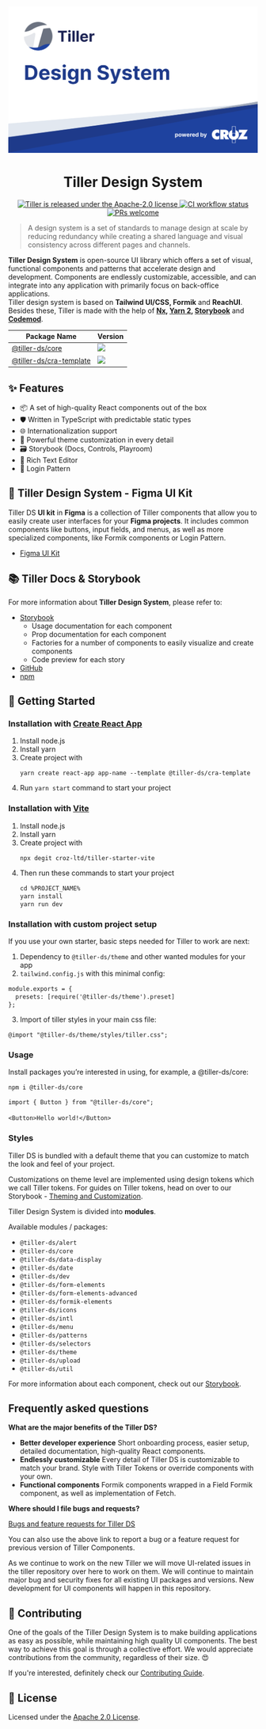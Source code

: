 ![Tiller cover image](https://raw.githubusercontent.com/croz-ltd/tiller/master/img/tiller_cover.png)

## <h1 align="center">Tiller Design System</h1>

<p align="center">
<a href="https://github.com/croz-ltd/tiller/blob/master/LICENSE">
    <img src="https://img.shields.io/badge/license-Apache--2.0-blue.svg" alt="Tiller is released under the Apache-2.0 license" />
  </a>
  <a href="https://github.com/croz-ltd/tiller/actions/workflows/build.yml">
    <img src="https://github.com/croz-ltd/tiller/actions/workflows/build.yml/badge.svg" alt="CI workflow status" />
  </a>
  <a href="https://github.com/croz-ltd/tiller/blob/master/CONTRIBUTING.md">
    <img src="https://img.shields.io/badge/PRs-welcome-brightgreen.svg" alt="PRs welcome" />
  </a>
</p>

> A design system is a set of standards to manage design at scale by reducing redundancy while creating a shared language and visual consistency across different pages and channels.

**Tiller Design System** is open-source UI library which offers a set of visual, functional components and patterns that accelerate design and development. Components are endlessly customizable, accessible, and can integrate into any application with primarily focus on back-office applications. <br>
Tiller design system is based on **Tailwind UI/CSS, Formik** and **ReachUI**. Besides these, Tiller is made with the help of **[Nx](https://nx.dev/), [Yarn 2](https://yarnpkg.com/), [Storybook](https://storybook.js.org/)** and **[Codemod](https://github.com/facebookarchive/codemod)**.

| Package Name                                                                     | Version                                                          |
|----------------------------------------------------------------------------------|------------------------------------------------------------------|
| [@tiller-ds/core](https://www.npmjs.com/package/@tiller-ds/core)                 | ![](https://img.shields.io/npm/v/@tiller-ds/core/latest)         |
| [@tiller-ds/cra-template](https://www.npmjs.com/package/@tiller-ds/cra-template) | ![](https://img.shields.io/npm/v/@tiller-ds/cra-template/latest) |

## ✨ Features

- 📦 A set of high-quality React components out of the box
- 🛡 Written in TypeScript with predictable static types
- 🌐 Internationalization support
- 🎨 Powerful theme customization in every detail
- 🗃️ Storybook (Docs, Controls, Playroom)
- 📌 Rich Text Editor
- 📌 Login Pattern

## 🎨 Tiller Design System - Figma UI Kit

Tiller DS **UI kit** in **Figma** is a collection of Tiller components that allow you to easily create user interfaces for your **Figma projects**. It includes common components like buttons, input fields, and menus, as well as more specialized components, like Formik components or Login Pattern.

- [Figma UI Kit](https://www.figma.com/file/QVaavJ0ZFn1AOsBnTjr7F1/Tiller-Design-System---UI-KIT?node-id=8627%3A11169&t=F3NI5LM7tIG1qSnq-0)

## 📚 Tiller Docs & Storybook

For more information about **Tiller Design System**, please refer to:

- [Storybook](https://croz-ltd.github.io/tiller/?path=/docs/introduction--page) 
  - Usage documentation for each component
  - Prop documentation for each component
  - Factories for a number of components to easily visualize and create components
  - Code preview for each story
- [GitHub](https://github.com/croz-ltd/tiller)
- [npm](https://www.npmjs.com/package/@tiller-ds/core)

## 🚀 Getting Started

### Installation with [Create React App](https://reactjs.org/docs/create-a-new-react-app.html)

1. Install node.js
2. Install yarn
3. Create project with 
   ```
   yarn create react-app app-name --template @tiller-ds/cra-template
   ```
4. Run `yarn start` command to start your project

### Installation with [Vite](https://vitejs.dev/)

1. Install node.js
2. Install yarn
3. Create project with
   ```
   npx degit croz-ltd/tiller-starter-vite
   ```
4. Then run these commands to start your project
   ```
   cd %PROJECT_NAME%
   yarn install
   yarn run dev
   ```

### Installation with custom project setup

If you use your own starter, basic steps needed for Tiller to work are next:

1. Dependency to `@tiller-ds/theme` and other wanted modules for your app
2. `tailwind.config.js` with this minimal config:

```
module.exports = {
  presets: [require('@tiller-ds/theme').preset]
};
```

3. Import of tiller styles in your main css file:

```
@import "@tiller-ds/theme/styles/tiller.css";
```

### Usage

Install packages you’re interested in using, for example, a @tiller-ds/core:
```
npm i @tiller-ds/core
```

```
import { Button } from "@tiller-ds/core";

<Button>Hello world!</Button>
```

### Styles

Tiller DS is bundled with a default theme that you can customize to match the look and feel of your project.

Customizations on theme level are implemented using design tokens which we call Tiller tokens.
For guides on Tiller tokens, head on over to our Storybook - [Theming and Customization](https://croz-ltd.github.io/tiller/?path=/docs/theming-and-customization--page).

Tiller Design System is divided into **modules**.

Available modules / packages:
 - `@tiller-ds/alert`
 - `@tiller-ds/core`
 - `@tiller-ds/data-display`
 - `@tiller-ds/date`
 - `@tiller-ds/dev`
 - `@tiller-ds/form-elements`
 - `@tiller-ds/form-elements-advanced`
 - `@tiller-ds/formik-elements`
 - `@tiller-ds/icons`
 - `@tiller-ds/intl`
 - `@tiller-ds/menu`
 - `@tiller-ds/patterns`
 - `@tiller-ds/selectors`
 - `@tiller-ds/theme`
 - `@tiller-ds/upload`
 - `@tiller-ds/util`

For more information about each component, check out our [Storybook](https://croz-ltd.github.io/tiller/?path=/docs/introduction--page).

## Frequently asked questions

**What are the major benefits of the Tiller DS?**

- **Better developer experience** Short onboarding process, easier setup, detailed documentation, high-quality React components.
- **Endlessly customizable** Every detail of Tiller DS is customizable to match your brand. Style with Tiller Tokens or override components with your own.
- **Functional components** Formik components wrapped in a Field Formik component, as well as implementation of Fetch.

**Where should I file bugs and requests?**

[Bugs and feature requests for Tiller DS](https://github.com/croz-ltd/tiller/issues/new)

You can also use the above link to report a bug or a feature request for previous version of Tiller Components.

As we continue to work on the new Tiller we will move UI-related issues in the tiller repository over here to work on them. We will continue to maintain major bug and security fixes for all existing UI packages and versions. New development for UI components will happen in this repository.

## 🙌 Contributing

One of the goals of the Tiller Design System is to make building applications as easy as possible, while maintaining high quality UI components. The best way to achieve this goal is through a collective effort. We would appreciate contributions from the community, regardless of their size. 😍

If you're interested, definitely check our [Contributing Guide](https://github.com/croz-ltd/tiller/blob/master/CONTRIBUTING.md).

## 📝 License

Licensed under the [Apache 2.0 License](https://github.com/croz-ltd/tiller/blob/master/LICENSE).
